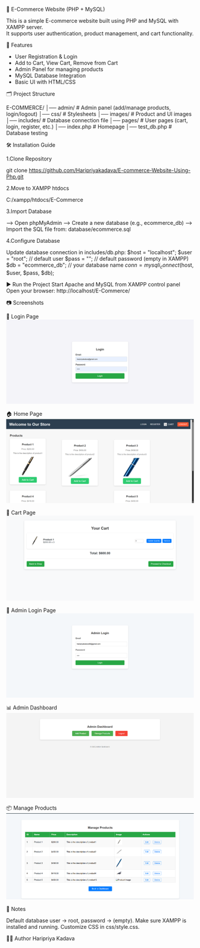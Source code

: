 🛒 E-Commerce Website (PHP + MySQL)

This is a simple E-commerce website built using PHP and MySQL with XAMPP server.  
It supports user authentication, product management, and cart functionality.  

🚀 Features
- User Registration & Login
- Add to Cart, View Cart, Remove from Cart
- Admin Panel for managing products
- MySQL Database Integration
- Basic UI with HTML/CSS

🗂️ Project Structure

E-COMMERCE/
│── admin/ # Admin panel (add/manage products, login/logout)
│── css/ # Stylesheets
│── images/ # Product and UI images
│── includes/ # Database connection file
│── pages/ # User pages (cart, login, register, etc.)
│── index.php # Homepage
│── test_db.php # Database testing


🛠️ Installation Guide

1.Clone Repository

git clone https://github.com/Haripriyakadava/E-commerce-Website-Using-Php.git

2.Move to XAMPP htdocs

C:/xampp/htdocs/E-Commerce

3.Import Database

--> Open phpMyAdmin
--> Create a new database (e.g., ecommerce_db)
--> Import the SQL file from:
database/ecommerce.sql

4.Configure Database

Update database connection in includes/db.php:
$host = "localhost";
$user = "root";      // default user
$pass = "";          // default password (empty in XAMPP)
$db   = "ecommerce_db"; // your database name
$conn = mysqli_connect($host, $user, $pass, $db);

▶️ Run the Project
Start Apache and MySQL from XAMPP control panel
Open your browser:
http://localhost/E-Commerce/

📷 Screenshots

🔑 Login Page
![Screenshots/login.png](Screenshots/login.png)

🏠 Home Page
![Screenshots/home.png](Screenshots/home.png)

🛒 Cart Page
![Screenshots/cart.png](Screenshots/cart.png)

🔐 Admin Login Page
![Screenshots/adminlogin.png](Screenshots/adminlogin.png)

📊 Admin Dashboard
![Screenshots/admindashboard.png](Screenshots/admindashboard.png)

📦 Manage Products
![Screenshots/manageproducts.png](Screenshots/manageproducts.png)



📌 Notes

Default database user → root, password → (empty).
Make sure XAMPP is installed and running.
Customize CSS in css/style.css.

👩‍💻 Author
Haripriya Kadava